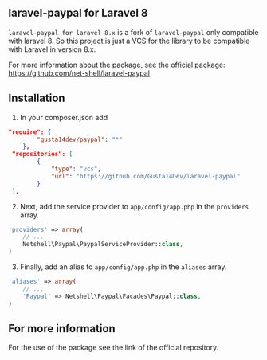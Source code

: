 ## laravel-paypal for Laravel 8

`laravel-paypal for laravel 8.x` is a fork of `laravel-paypal` only compatible with laravel 8. So this project is just a VCS for the library to be compatible with Laravel in version 8.x.

For more information about the package, see the official package: https://github.com/net-shell/laravel-paypal 

## Installation

1. In your composer.json add
```json
"require": {
        "gusta14dev/paypal": "*"
    },
 "repositories": [
        {
            "type": "vcs",
            "url": "https://github.com/Gusta14Dev/laravel-paypal"
        }
 ],
 ```

2. Next, add the service provider to `app/config/app.php` in the `providers` array.

```php
'providers' => array(
    // ...
    Netshell\Paypal\PaypalServiceProvider::class,
)
```

3. Finally, add an alias to `app/config/app.php` in the `aliases` array.

```php
'aliases' => array(
    // ...
    'Paypal' => Netshell\Paypal\Facades\Paypal::class,
)
```
## For more information

For the use of the package see the link of the official repository.
